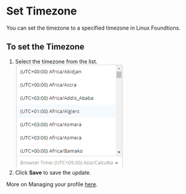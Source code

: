 # Set Timezone

You can set the timezone to a specified timezone in Linux Foundtions.

## To set the Timezone

1. Select the timezone from the list.  ![Set Timezone](../.gitbook/assets/set-timezone.png) 
2. Click **Save** to save the update.

More on Managing your profile [here](account-settings.md).

